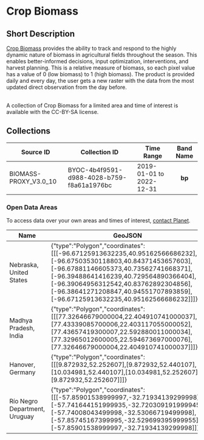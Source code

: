 # Crop Biomass

## Short Description

[Crop Biomass](https://www.planet.com/products/planetary-variables/) provides the ability to track and respond to the highly dynamic nature of biomass in agricultural fields throughout the season. This enables better-informed decisions, input optimization, interventions, and harvest planning. This is a relative measure of biomass, so each pixel value has a value of 0 (low biomass) to 1 (high biomass). The product is provided daily and every day, the user gets a new raster with the data from the most updated direct observation from the day before.<br /><br />

A collection of Crop Biomass for a limited area and time of interest is available with the CC-BY-SA license.

## Collections

<table>
  <thead>
    <tr>
      <th>Source ID</th>
      <th>Collection ID</th>
      <th>Time Range</th>
      <th>Band Name</th>
    </tr>
  </thead>
  <tbody>
    <tr>
      <td>BIOMASS-PROXY_V3.0_10</td>
      <td>BYOC-4b4f9591-d988-4028-b759-f8a61a1976bc</td>
      <td>2019-01-01 to 2022-12-31</td>
      <th>bp</th>
    </tr>
   </tbody>
</table>

### Open Data Areas

To access data over your own areas and times of interest, [contact Planet](https://www.planet.com/contact-sales/#contact-sales).

<table>
  <thead>
    <tr>
      <th>Name</th>
      <th>GeoJSON</th>
    </tr>
  </thead>
  <tbody>
    <tr>
      <td>Nebraska, United States</td>
      <td >{"type":"Polygon","coordinates":[[[-96.67125913632235,40.95162566686232],[-96.67503530118803,40.84371453657603],[-96.67881146605373,40.73562741668371],[-96.39488641416239,40.729564890366404],[-96.39064956312542,40.83762892304856],[-96.38641271208847,40.94551707893859],[-96.67125913632235,40.95162566686232]]]}</td>
    </tr>
    <tr>
      <td>Madhya Pradesh, India</td>
      <td >{"type":"Polygon","coordinates":[[[77.32646679000004,22.404910741000037],[77.43339085700006,22.403117055000052],[77.43657419300007,22.592880011000034],[77.32965012600005,22.594673697000076],[77.32646679000004,22.404910741000037]]]}</td>
    </tr>
    <tr>
      <td>Hanover, Germany</td>
      <td >{"type":"Polygon","coordinates":[[[9.872932,52.252607],[9.872932,52.440107],[10.034981,52.440107],[10.034981,52.252607],[9.872932,52.252607]]]}</td>
    </tr>
    <tr>
      <td>Río Negro Department, Uruguay</td>
      <td >{"type":"Polygon","coordinates":[[[-57.85901538999997,-32.71934139299998],[-57.741644151999935,-32.720309191999945],[-57.74008043499998,-32.53066719499998],[-57.85745167399995,-32.529699395999955],[-57.85901538999997,-32.71934139299998]]]}</td>
    </tr>
   </tbody>
</table>
